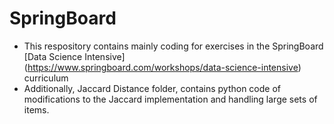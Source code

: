 # SpringBoard
* This respository contains mainly coding for exercises in the SpringBoard [Data Science Intensive] (https://www.springboard.com/workshops/data-science-intensive) curriculum 
* Additionally, Jaccard Distance folder, contains python code of modifications to the Jaccard implementation and handling large sets of items.  
